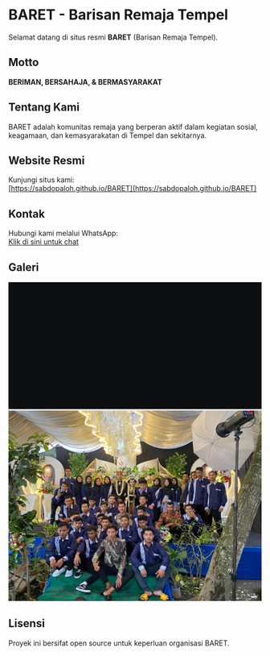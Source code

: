 
# BARET - Barisan Remaja Tempel

Selamat datang di situs resmi **BARET** (Barisan Remaja Tempel).

## Motto
**BERIMAN, BERSAHAJA, & BERMASYARAKAT**

## Tentang Kami
BARET adalah komunitas remaja yang berperan aktif dalam kegiatan sosial, keagamaan, dan kemasyarakatan di Tempel dan sekitarnya.

## Website Resmi
Kunjungi situs kami:  
[https://sabdopaloh.github.io/BARET](https://sabdopaloh.github.io/BARET)

## Kontak
Hubungi kami melalui WhatsApp:  
[Klik di sini untuk chat](https://wa.me/qr/QQJHIBMOR3I2K1)

## Galeri
![Logo BARET](./Untitled-1.gif)  
![Foto BARET](./foto_baret.jpg)

## Lisensi
Proyek ini bersifat open source untuk keperluan organisasi BARET.
